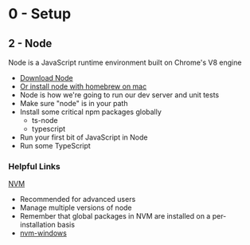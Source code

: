 # 0 - Setup
## 2 - Node
Node is a JavaScript runtime environment built on Chrome's V8 engine
* [Download Node](https://nodejs.org/en/)
* [Or install node with homebrew on mac](https://changelog.com/posts/install-node-js-with-homebrew-on-os-x)
* Node is how we're going to run our dev server and unit tests
* Make sure "node" is in your path
* Install some critical npm packages globally
    * ts-node
    * typescript
* Run your first bit of JavaScript in Node
* Run some TypeScript

### Helpful Links
[NVM](https://github.com/creationix/nvm)
* Recommended for advanced users
* Manage multiple versions of node
* Remember that global packages in NVM are installed on a per-installation basis
* [nvm-windows](https://github.com/coreybutler/nvm-windows)